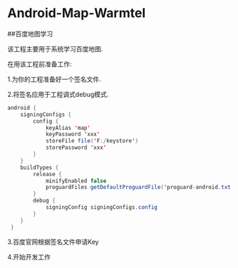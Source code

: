 # Android-Map-Warmtel
##百度地图学习  

该工程主要用于系统学习百度地图.  

在用该工程前准备工作:  

1.为你的工程准备好一个签名文件.  

2.将签名应用于工程调式debug模式.  

```java
android {
    signingConfigs {
        config {
            keyAlias 'map'
            keyPassword 'xxx'
            storeFile file('F:/keystore')
            storePassword 'xxx'
        }
    }
    buildTypes {
        release {
            minifyEnabled false
            proguardFiles getDefaultProguardFile('proguard-android.txt'), 'proguard-rules.pro'
        }
        debug {
            signingConfig signingConfigs.config
        }
    }
 } 
```  

 3.百度官网根据签名文件申请Key  
 
 
 4.开始开发工作  
 
